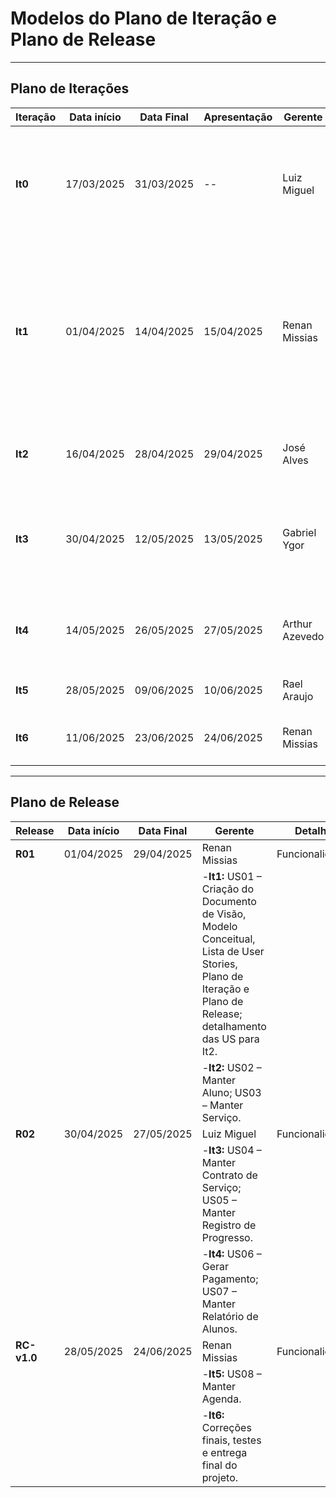 #     Modelos do Plano de Iteração e Plano de Release


---

## Plano de Iterações

| Iteração    | Data início | Data Final | Apresentação | Gerente        | Detalhes                                                                                                                                                          |
| ------------- | ------------ | ---------- | -------------- | -------------- | ----------------------------------------------------------------------------------------------------------------------------------------------------------------- |
| **It0** | 17/03/2025   | 31/03/2025 | --             | Luiz Miguel    | Planejamento, estudos iniciais, análise dos documentos e definição das tecnologias dos projetos.                                                               |
| **It1** | 01/04/2025   | 14/04/2025 | 15/04/2025     | Renan Missias  | Criação do Documento de Visão, Modelo Conceitual, Lista de User Stories, Plano de Iteração e Plano de Release. Detalhamento de uma US por membro para a It2. |
| **It2** | 16/04/2025   | 28/04/2025 | 29/04/2025     | José Alves    | US02 – Manter Aluno; US03 – Manter Serviço.                                                                                                                    |
| **It3** | 30/04/2025   | 12/05/2025 | 13/05/2025     | Gabriel Ygor   | US04 – Manter Contrato de Serviço; US05 – Manter Registro de Progresso.                                                                                        |
| **It4** | 14/05/2025   | 26/05/2025 | 27/05/2025     | Arthur Azevedo | US06 – Gerar Pagamento; US07 – Manter Relatório de Alunos.                                                                                                     |
| **It5** | 28/05/2025   | 09/06/2025 | 10/06/2025     | Rael Araujo    | US08 – Manter Agenda.                                                                                                                                            |
| **It6** | 11/06/2025   | 23/06/2025 | 24/06/2025     | Renan Missias  | Correções de bugs, testes e entrega final do projeto.                                                                                                           |

---

## Plano de Release

| Release           | Data início | Data Final | Gerente                                                                                                                                                                   | Detalhes         |
| ----------------- | ------------ | ---------- | ------------------------------------------------------------------------------------------------------------------------------------------------------------------------- | ---------------- |
| **R01**     | 01/04/2025   | 29/04/2025 | Renan Missias                                                                                                                                                             | Funcionalidades: |
|                   |              |            | -**It1:** US01 – Criação do Documento de Visão, Modelo Conceitual, Lista de User Stories, Plano de Iteração e Plano de Release; detalhamento das US para It2. |                  |
|                   |              |            | -**It2:** US02 – Manter Aluno; US03 – Manter Serviço.                                                                                                            |                  |
| **R02**     | 30/04/2025   | 27/05/2025 | Luiz Miguel                                                                                                                                                             | Funcionalidades: |
|                   |              |            | -**It3:** US04 – Manter Contrato de Serviço; US05 – Manter Registro de Progresso.                                                                                |                  |
|                   |              |            | -**It4:** US06 – Gerar Pagamento; US07 – Manter Relatório de Alunos.                                                                                             |                  |
| **RC-v1.0** | 28/05/2025   | 24/06/2025 | Renan Missias                                                                                                                                                             | Funcionalidades: |
|                   |              |            | -**It5:** US08 – Manter Agenda.                                                                                                                                    |                  |
|                   |              |            | -**It6:** Correções finais, testes e entrega final do projeto.                                                                                                    |                  |
